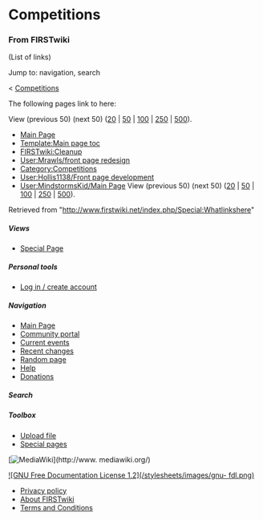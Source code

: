 # Competitions

### From FIRSTwiki

(List of links)

Jump to: navigation, search

&lt; [Competitions](/index.php?title=Competitions&redirect=no "Competitions" )  

The following pages link to here:

View (previous 50) (next 50)
([20](/index.php?title=Special:Whatlinkshere/Competitions&limit=20&from=0
"Special:Whatlinkshere/Competitions" ) |
[50](/index.php?title=Special:Whatlinkshere/Competitions&limit=50&from=0
"Special:Whatlinkshere/Competitions" ) |
[100](/index.php?title=Special:Whatlinkshere/Competitions&limit=100&from=0
"Special:Whatlinkshere/Competitions" ) |
[250](/index.php?title=Special:Whatlinkshere/Competitions&limit=250&from=0
"Special:Whatlinkshere/Competitions" ) |
[500](/index.php?title=Special:Whatlinkshere/Competitions&limit=500&from=0
"Special:Whatlinkshere/Competitions" )).

  * [Main Page](/index.php/Main_Page "Main Page" )
  * [Template:Main page toc](/index.php/Template:Main_page_toc "Template:Main page toc" )
  * [FIRSTwiki:Cleanup](/index.php/FIRSTwiki:Cleanup "FIRSTwiki:Cleanup" )
  * [User:Mrawls/front page redesign](/index.php/User:Mrawls/front_page_redesign "User:Mrawls/front page redesign" )
  * [Category:Competitions](/index.php/Category:Competitions "Category:Competitions" )
  * [User:Hollis1138/Front page development](/index.php/User:Hollis1138/Front_page_development "User:Hollis1138/Front page development" )
  * [User:MindstormsKid/Main Page](/index.php/User:MindstormsKid/Main_Page "User:MindstormsKid/Main Page" )
View (previous 50) (next 50)
([20](/index.php?title=Special:Whatlinkshere/Competitions&limit=20&from=0
"Special:Whatlinkshere/Competitions" ) |
[50](/index.php?title=Special:Whatlinkshere/Competitions&limit=50&from=0
"Special:Whatlinkshere/Competitions" ) |
[100](/index.php?title=Special:Whatlinkshere/Competitions&limit=100&from=0
"Special:Whatlinkshere/Competitions" ) |
[250](/index.php?title=Special:Whatlinkshere/Competitions&limit=250&from=0
"Special:Whatlinkshere/Competitions" ) |
[500](/index.php?title=Special:Whatlinkshere/Competitions&limit=500&from=0
"Special:Whatlinkshere/Competitions" )).

Retrieved from "<http://www.firstwiki.net/index.php/Special:Whatlinkshere>"

##### Views

  * [Special Page](/index.php/Special:Whatlinkshere/Competitions)

##### Personal tools

  * [Log in / create account](/index.php?title=Special:Userlogin&returnto=Special:Whatlinkshere)

[](/index.php/Main_Page "Main Page" )

##### Navigation

  * [Main Page](/index.php/Main_Page)
  * [Community portal](/index.php/FIRSTwiki:Community_portal)
  * [Current events](/index.php/Current_events)
  * [Recent changes](/index.php/Special:Recentchanges)
  * [Random page](/index.php/Special:Random)
  * [Help](/index.php/Help:Contents)
  * [Donations](/index.php/FIRSTwiki:Site_support)

##### Search



##### Toolbox

  * [Upload file](/index.php/Special:Upload)
  * [Special pages](/index.php/Special:Specialpages)

[![MediaWiki](/skins/common/images/poweredby_mediawiki_88x31.png)](http://www.
mediawiki.org/)

[![GNU Free Documentation License 1.2](/stylesheets/images/gnu-
fdl.png)](http://www.gnu.org/copyleft/fdl.html)

  * [Privacy policy](/index.php/FIRSTwiki:Privacy_policy "FIRSTwiki:Privacy policy" )
  * [About FIRSTwiki](/index.php/FIRSTwiki:About "FIRSTwiki:About" )
  * [Terms and Conditions](/index.php/FIRSTwiki:Terms_and_conditions "FIRSTwiki:Terms and conditions" )

